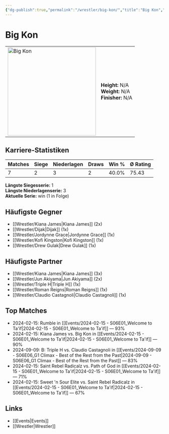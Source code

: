 ```yaml
---
{"dg-publish":true,"permalink":"/wrestler/big-kon/","title":"Big Kon","tags":["wrestler"],"noteIcon":""}
---
```



# Big Kon

<table>
        <tr>
        <td><img src="https://github.com/CptSpaulding1980/choke-slam-wrestling/releases/download/images/Big_Kon.png" width="280" alt="Big Kon"></td>
        <td>
        <b>Height:</b> N/A<br>
        <b>Weight:</b> N/A<br>
        <b>Finisher:</b> N/A<br>
        </td>
        </tr>
        </table>
        
## Karriere-Statistiken

| Matches | Siege | Niederlagen | Draws | Win % | Ø Rating |
|---------|-------|-------------|-------|-------|-----------|
| 7 | 2 | 3 | 2 | 40.0% | 75.43 |

**Längste Siegesserie:** 1<br>**Längste Niederlagenserie:** 3<br>**Aktuelle Serie:** win (1 in Folge)


## Häufigste Gegner
- [[Wrestler/Kiana James\|Kiana James]] (2x)
- [[Wrestler/Dijak\|Dijak]] (1x)
- [[Wrestler/Jordynne Grace\|Jordynne Grace]] (1x)
- [[Wrestler/Kofi Kingston\|Kofi Kingston]] (1x)
- [[Wrestler/Drew Gulak\|Drew Gulak]] (1x)

## Häufigste Partner
- [[Wrestler/Kiana James\|Kiana James]] (3x)
- [[Wrestler/Jun Akiyama\|Jun Akiyama]] (2x)
- [[Wrestler/Triple H\|Triple H]] (1x)
- [[Wrestler/Roman Reigns\|Roman Reigns]] (1x)
- [[Wrestler/Claudio Castagnoli\|Claudio Castagnoli]] (1x)

## Top Matches
- 2024-02-15: Rumble in [[Events/2024-02-15 - S06E01_Welcome to Ta'if\|2024-02-15 - S06E01_Welcome to Ta'if]] — 93%
- 2024-02-15: Kiana James vs. Big Kon in [[Events/2024-02-15 - S06E01_Welcome to Ta'if\|2024-02-15 - S06E01_Welcome to Ta'if]] — 90%
- 2024-09-09: B: Triple H vs. Claudio Castagnoli in [[Events/2024-09-09 - S06E06_G1 Climax - Best of the Rest from the Past\|2024-09-09 - S06E06_G1 Climax - Best of the Rest from the Past]] — 83%
- 2024-02-15: Saint Rebel Radicalz vs. Path of God in [[Events/2024-02-15 - S06E01_Welcome to Ta'if\|2024-02-15 - S06E01_Welcome to Ta'if]] — 71%
- 2024-02-15: Sweet 'n Sour Elite vs. Saint Rebel Radicalz in [[Events/2024-02-15 - S06E01_Welcome to Ta'if\|2024-02-15 - S06E01_Welcome to Ta'if]] — 67%

## Links
- [[Events\|Events]]
- [[Wrestler\|Wrestler]]
